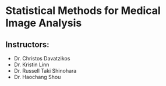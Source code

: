 # Statistical Methods for Medical Image Analysis

## Instructors:
- Dr. Christos Davatzikos
- Dr. Kristin Linn
- Dr. Russell Taki Shinohara
- Dr. Haochang Shou

